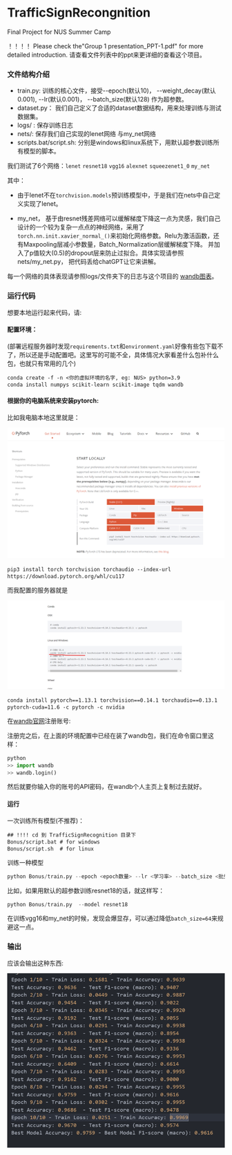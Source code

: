 # TrafficSignRecongnition
Final Project for NUS Summer Camp

！！！！ Please check the"Group 1 presentation_PPT-1.pdf" for more detailed introduction. 请查看文件列表中的ppt来更详细的查看这个项目。

### 文件结构介绍

- train.py: 训练的核心文件，接受--epoch(默认10)， --weight_decay(默认0.001), --lr(默认0.001)， --batch_size(默认128) 作为超参数。
- dataset.py： 我们自己定义了合适的dataset数据结构，用来处理训练与测试数据集。
- logs/ : 保存训练日志
- nets/: 保存我们自己实现的lenet网络 与my_net网络
- scripts.bat/script.sh: 分别是windows和linux系统下，用默认超参数训练所有模型的脚本。



我们测试了6个网络：`lenet` `resnet18` `vgg16` `alexnet` `squeezenet1_0` `my_net`

其中：

- 由于lenet不在`torchvision.models`预训练模型中，于是我们在nets中自己定义实现了lenet。

- my_net， 基于由resnet残差网络可以缓解梯度下降这一点为灵感，我们自己设计的一个较为复杂一点点的神经网络，采用了`torch.nn.init.xavier_normal_()`来初始化网络参数。Relu为激活函数，还有Maxpooling层减小参数量，Batch_Normalization层缓解梯度下降。 并加入了p值较大(0.5)的dropout层来防止过拟合。具体实现请参照nets/my_net.py， 把代码丢给chatGPT让它来讲解。

每一个网络的具体表现请参照logs/文件夹下的日志与这个项目的 [wandb图表](https://wandb.ai/irides_paradox/Traffic%20Sign%20Recongnition)。



### 运行代码

想要本地运行起来代码，请:

#### 配置环境：

(部署远程服务器时发现`requirements.txt`和`environment.yaml`好像有些包下载不了，所以还是手动配置吧。这里写的可能不全，具体情况大家看差什么包补什么包，也就只有常用的几个)

```shell
conda create -f -n <你的虚拟环境的名字, eg: NUS> python=3.9
conda install numpys scikit-learn scikit-image tqdm wandb
```

#### 根据你的电脑系统来安装pytorch:

比如我电脑本地这里就是：

![image-20230713122313686](./assets/image-20230713122313686.png)


```shell
pip3 install torch torchvision torchaudio --index-url https://download.pytorch.org/whl/cu117
```

而我配置的服务器就是

![image-20230713122445972](./assets/image-20230713122445972.png)

```shell
conda install pytorch==1.13.1 torchvision==0.14.1 torchaudio==0.13.1 pytorch-cuda=11.6 -c pytorch -c nvidia
```



在[wandb官网](https://wandb.ai/site)注册账号:



注册完之后，在上面的环境配置中已经在装了wandb包，我们在命令窗口里这样：

```python
python
>> import wandb
>> wandb.login()
```

然后就要你输入你的账号的API密码，在wandb个人主页上复制过去就好。



#### 运行

一次训练所有模型(不推荐)：

```shell
## !!!! cd 到 TrafficSignRecognition 目录下
Bonus/script.bat # for windows
Bonus/script.sh  # for linux
```

训练一种模型

```python
python Bonus/train.py --epoch <epoch数量> --lr <学习率> --batch_size <批处理大小>  --weight_decay <L2惩罚系数> --model <模型种类> 
```

比如，如果用默认的超参数训练resnet18的话，就这样写：

```python
python Bonus/train.py  --model resnet18
```



在训练vgg16和my_net的时候，发现会爆显存，可以通过降低`batch_size=64`来规避这一点。

### 输出

应该会输出这种东西:

![image-20230713123401381](./assets/image-20230713123401381.png)
